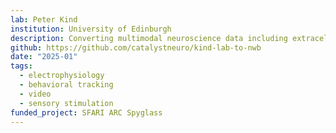 ```yaml
---
lab: Peter Kind
institution: University of Edinburgh
description: Converting multimodal neuroscience data including extracellular electrophysiology recordings from OpenEphys/Intan systems, behavioral scoring data, video recordings with MoSeq pose estimation, and sensory stimulation data. The conversion pipeline ensures compatibility with Spyglass for advanced analysis capabilities.
github: https://github.com/catalystneuro/kind-lab-to-nwb
date: "2025-01"
tags:
  - electrophysiology
  - behavioral tracking
  - video
  - sensory stimulation
funded_project: SFARI ARC Spyglass
---
```

